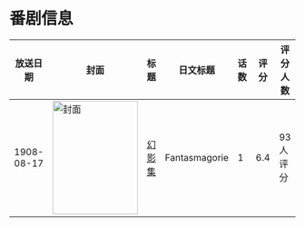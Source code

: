 # 番剧信息

|放送日期|封面|标题|日文标题|话数|评分|评分人数|
|---|---|---|---|---|---|---|
|1908-08-17|<img src="//lain.bgm.tv/pic/cover/c/19/e4/80198_dgo0G.jpg" alt="封面" style="width:150px;height:200px;object-fit:cover;">|[幻影集](https://bangumi.tv/subject/80198)|Fantasmagorie|1|6.4|93人评分|
